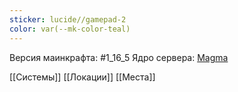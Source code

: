 ```yaml
---
sticker: lucide//gamepad-2
color: var(--mk-color-teal)
---
```

Версия маинкрафта: #1_16_5 
Ядро сервера: [Magma](https://github.com/magmamaintained/Magma-1.20.1?tab=readme-ov-file)

[[Системы]]
[[Локации]]
[[Места]]